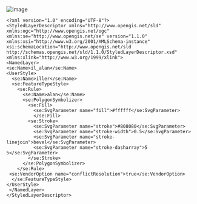    ![image](https://user-images.githubusercontent.com/95212909/161381833-19148ca8-74bd-47f7-be9d-dc4a969b882b.png)
   
    <?xml version="1.0" encoding="UTF-8"?>
    <StyledLayerDescriptor xmlns="http://www.opengis.net/sld" xmlns:ogc="http://www.opengis.net/ogc" xmlns:se="http://www.opengis.net/se" version="1.1.0" xmlns:xsi="http://www.w3.org/2001/XMLSchema-instance" xsi:schemaLocation="http://www.opengis.net/sld http://schemas.opengis.net/sld/1.1.0/StyledLayerDescriptor.xsd" xmlns:xlink="http://www.w3.org/1999/xlink">
    <NamedLayer>
    <se:Name>il_alan</se:Name>
    <UserStyle>
      <se:Name>iller</se:Name>
      <se:FeatureTypeStyle>
        <se:Rule>
          <se:Name>alan</se:Name>
          <se:PolygonSymbolizer>
            <se:Fill>
              <se:SvgParameter name="fill">#ffffff</se:SvgParameter>
              </se:Fill>
            <se:Stroke>
              <se:SvgParameter name="stroke">#808080</se:SvgParameter>
              <se:SvgParameter name="stroke-width">0.5</se:SvgParameter>
              <se:SvgParameter name="stroke-linejoin">bevel</se:SvgParameter>
              <se:SvgParameter name="stroke-dasharray">5 5</se:SvgParameter>
            </se:Stroke>
          </se:PolygonSymbolizer>
        </se:Rule>         
     <se:VendorOption name="conflictResolution">true</se:VendorOption>
      </se:FeatureTypeStyle>
    </UserStyle>
     </NamedLayer>
    </StyledLayerDescriptor>
